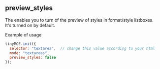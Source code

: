 ## preview_styles

The enables you to turn of the preview of styles in format/style listboxes. It's turned on by default.

Example of usage

```js
tinyMCE.init({
  selector: "textarea",  // change this value according to your html
  mode: "textareas",
  preview_styles: false
});
```
